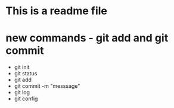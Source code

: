 # This is a readme file

# new commands - git add and git commit

- git init
- git status
- git add
- git commit -m "messsage"
- git log
- git config
